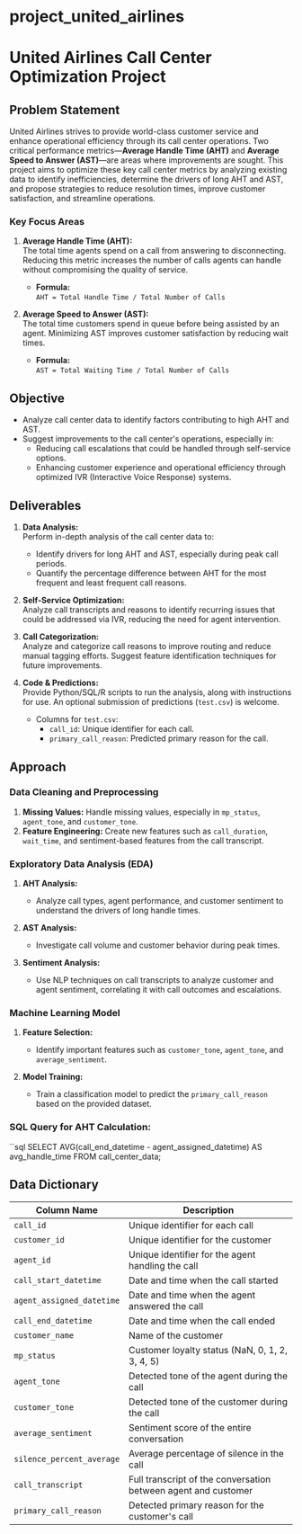 # project_united_airlines
# United Airlines Call Center Optimization Project

## Problem Statement
United Airlines strives to provide world-class customer service and enhance operational efficiency through its call center operations. Two critical performance metrics—**Average Handle Time (AHT)** and **Average Speed to Answer (AST)**—are areas where improvements are sought. This project aims to optimize these key call center metrics by analyzing existing data to identify inefficiencies, determine the drivers of long AHT and AST, and propose strategies to reduce resolution times, improve customer satisfaction, and streamline operations.

### Key Focus Areas
1. **Average Handle Time (AHT):**  
   The total time agents spend on a call from answering to disconnecting. Reducing this metric increases the number of calls agents can handle without compromising the quality of service.

   - **Formula:**  
     ```AHT = Total Handle Time / Total Number of Calls```

2. **Average Speed to Answer (AST):**  
   The total time customers spend in queue before being assisted by an agent. Minimizing AST improves customer satisfaction by reducing wait times.

   - **Formula:**  
     ```AST = Total Waiting Time / Total Number of Calls```

## Objective
- Analyze call center data to identify factors contributing to high AHT and AST.
- Suggest improvements to the call center's operations, especially in:
  - Reducing call escalations that could be handled through self-service options.
  - Enhancing customer experience and operational efficiency through optimized IVR (Interactive Voice Response) systems.
  
## Deliverables
1. **Data Analysis:**  
   Perform in-depth analysis of the call center data to:
   - Identify drivers for long AHT and AST, especially during peak call periods.
   - Quantify the percentage difference between AHT for the most frequent and least frequent call reasons.
   
2. **Self-Service Optimization:**  
   Analyze call transcripts and reasons to identify recurring issues that could be addressed via IVR, reducing the need for agent intervention.

3. **Call Categorization:**  
   Analyze and categorize call reasons to improve routing and reduce manual tagging efforts. Suggest feature identification techniques for future improvements.

4. **Code & Predictions:**  
   Provide Python/SQL/R scripts to run the analysis, along with instructions for use. An optional submission of predictions (`test.csv`) is welcome.
   - Columns for `test.csv`:
     - `call_id`: Unique identifier for each call.
     - `primary_call_reason`: Predicted primary reason for the call.

## Approach
### Data Cleaning and Preprocessing
1. **Missing Values:** Handle missing values, especially in `mp_status`, `agent_tone`, and `customer_tone`.
2. **Feature Engineering:** Create new features such as `call_duration`, `wait_time`, and sentiment-based features from the call transcript.

### Exploratory Data Analysis (EDA)
1. **AHT Analysis:**  
   - Analyze call types, agent performance, and customer sentiment to understand the drivers of long handle times.
   
2. **AST Analysis:**  
   - Investigate call volume and customer behavior during peak times.
   
3. **Sentiment Analysis:**  
   - Use NLP techniques on call transcripts to analyze customer and agent sentiment, correlating it with call outcomes and escalations.

### Machine Learning Model
1. **Feature Selection:**  
   - Identify important features such as `customer_tone`, `agent_tone`, and `average_sentiment`.
   
2. **Model Training:**  
   - Train a classification model to predict the `primary_call_reason` based on the provided dataset.

### SQL Query for AHT Calculation:
``sql
SELECT
    AVG(call_end_datetime - agent_assigned_datetime) AS avg_handle_time
FROM
    call_center_data;


## Data Dictionary

| Column Name              | Description                                          |
|--------------------------|------------------------------------------------------|
| `call_id`                 | Unique identifier for each call                      |
| `customer_id`             | Unique identifier for the customer                   |
| `agent_id`                | Unique identifier for the agent handling the call    |
| `call_start_datetime`     | Date and time when the call started                  |
| `agent_assigned_datetime` | Date and time when the agent answered the call       |
| `call_end_datetime`       | Date and time when the call ended                    |
| `customer_name`           | Name of the customer                                 |
| `mp_status`               | Customer loyalty status (NaN, 0, 1, 2, 3, 4, 5)     |
| `agent_tone`              | Detected tone of the agent during the call           |
| `customer_tone`           | Detected tone of the customer during the call        |
| `average_sentiment`       | Sentiment score of the entire conversation           |
| `silence_percent_average` | Average percentage of silence in the call            |
| `call_transcript`         | Full transcript of the conversation between agent and customer |
| `primary_call_reason`     | Detected primary reason for the customer's call      |


